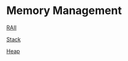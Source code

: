 # Memory Management

[RAII](Memory%20Management/RAII.md)

[Stack](Memory%20Management/Stack.md)

[Heap](Memory%20Management/Heap.md)